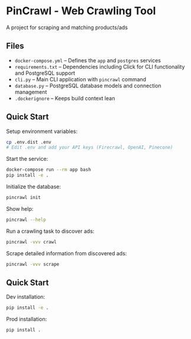 # PinCrawl - Web Crawling Tool

A project for scraping and matching products/ads

## Files
- `docker-compose.yml` – Defines the `app` and `postgres` services
- `requirements.txt` – Dependencies including Click for CLI functionality and PostgreSQL support
- `cli.py` – Main CLI application with `pincrawl` command
- `database.py` – PostgreSQL database models and connection management
- `.dockerignore` – Keeps build context lean

## Quick Start

Setup environment variables:
```bash
cp .env.dist .env
# Edit .env and add your API keys (Firecrawl, OpenAI, Pinecone)
```

Start the service:
```bash
docker-compose run --rm app bash
pip install -e .
```

Initialize the database:
```bash
pincrawl init
```

Show help:
```bash
pincrawl --help
```

Run a crawling task to discover ads:
```bash
pincrawl -vvv crawl
```

Scrape detailed information from discovered ads:
```bash
pincrawl -vvv scrape
```

## Quick Start

Dev installation:
```bash
pip install -e .
```

Prod installation:
```bash
pip install .
```